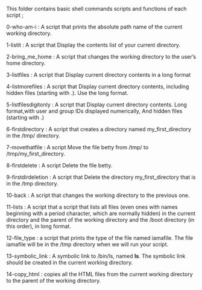 This folder contains basic shell commands scripts and functions of each script ;

0-who-am-i : A script that prints the absolute path name of the current working directory.

1-listit : A script that Display the contents list of your current directory.

2-bring_me_home : A script that changes the working directory to the user’s home directory.

3-listfiles : A script that Display current directory contents in a long format


4-listmorefiles : A script that Display current directory contents, including hidden files (starting with .). Use the long format.

5-listfilesdigitonly : A script that Display current directory contents. Long format,with user and group IDs displayed numerically, And hidden files (starting with .)

6-firstdirectory : A script that creates a directory named my_first_directory in the /tmp/ directory.

7-movethatfile : A script Move the file betty from /tmp/ to /tmp/my_first_directory.

8-firstdelete : A script Delete the file betty.

9-firstdirdeletion : A script that Delete the directory my_first_directory that is in the /tmp directory.

10-back : A script that changes the working directory to the previous one.

11-lists : A script that a script that lists all files (even ones with names beginning with a period character, which are normally hidden) in the current directory and the parent of the working directory and the /boot directory (in this order), in long format.

12-file_type : a script that prints the type of the file named iamafile. The file iamafile will be in the /tmp directory when we will run your script.

13-symbolic_link : A symbolic link to /bin/ls, named __ls__. The symbolic link should be created in the current working directory.

14-copy_html : copies all the HTML files from the current working directory to the parent of the working directory.
